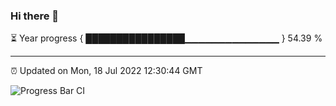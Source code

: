 ### Hi there 👋

⏳ Year progress { ████████████████▁▁▁▁▁▁▁▁▁▁▁▁▁▁ } 54.39 %

---

⏰ Updated on Mon, 18 Jul 2022 12:30:44 GMT

![Progress Bar CI](https://github.com/liununu/liununu/workflows/Progress%20Bar%20CI/badge.svg)
